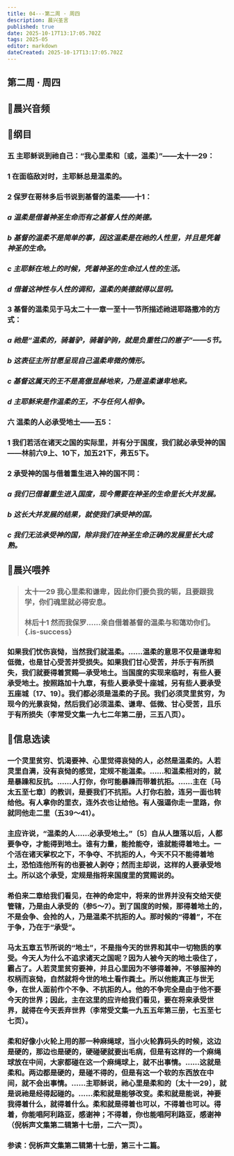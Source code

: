 ```yaml
---
title: 04---第二周 · 周四
description: 晨兴圣言
published: true
date: 2025-10-17T13:17:05.702Z
tags: 2025-05
editor: markdown
dateCreated: 2025-10-17T13:17:05.702Z
---
```


## 第二周 · 周四
## 🎵晨兴音频

## 📖纲目

### 五    主耶稣说到祂自己：“我心里柔和〔或，温柔〕”——太十一29：

### 1    在面临敌对时，主耶稣总是温柔的。

### 2    保罗在哥林多后书说到基督的温柔——十1：

### *a    温柔是借着神圣生命而有之基督人性的美德。*

### *b    基督的温柔不是简单的事，因这温柔是在祂的人性里，并且是凭着神圣的生命。*

### *c    主耶稣在地上的时候，凭着神圣的生命过人性的生活。*

### *d    借着这神性与人性的调和，温柔的美德就得以显明。*

### 3    基督的温柔见于马太二十一章一至十一节所描述祂进耶路撒冷的方式：

### *a    祂是“温柔的，骑着驴，骑着驴驹，就是负重牲口的崽子”——5节。*

### *b    这表征主所甘愿呈现自己温柔卑微的情形。*

### *c    基督这属天的王不是高傲显赫地来，乃是温柔谦卑地来。*

### *d    主耶稣来是作温柔的王，不与任何人相争。*

### 六    温柔的人必承受地土——五5：

### 1    我们若活在诸天之国的实际里，并有分于国度，我们就必承受神的国——林前六9上、10下，加五21下，弗五5下。

### 2    承受神的国与借着重生进入神的国不同：

### *a    我们已借着重生进入国度，现今需要在神圣的生命里长大并发展。*

### *b    这长大并发展的结果，就使我们承受神的国。*

### *c    我们无法承受神的国，除非我们在神圣生命正确的发展里长大成熟。*

## 📖晨兴喂养

>### 太十一29    我心里柔和谦卑，因此你们要负我的轭，且要跟我学，你们魂里就必得安息。
>
>### 林后十1    然而我保罗……亲自借着基督的温柔与和蔼劝你们。{.is-success}

### 如果我们忧伤哀恸，当然我们就温柔。……温柔的意思不仅是谦卑和低微，也是甘心受苦并受损失。如果我们甘心受苦，并乐于有所损失，我们就要得着赏赐—承受地土。当国度的实现来临时，有些人要承受地土。按照路加十九章，有些人要承受十座城，另有些人要承受五座城〔17、19〕。我们都必须是温柔的子民。我们必须灵里贫穷，为现今的光景哀恸，然后我们必须温柔、谦卑、低微、甘心受苦，且乐于有所损失（李常受文集一九七二年第二册，三五八页）。

## 📖信息选读

### 一个灵里贫穷、饥渴要神、心里觉得哀恸的人，必然是温柔的。人若灵里自满，没有哀恸的感觉，定规不能温柔。……和温柔相对的，就是暴躁和反抗。……人打你，你可能暴躁而带着抗拒。……主在〔马太五至七章〕的教训，是要我们不抗拒。人打你右脸，连另一面也转给他。有人拿你的里衣，连外衣也让给他。有人强逼你走一里路，你就同他走二里（五39～41）。

### 主应许说，“温柔的人……必承受地土。”〔5〕自从人堕落以后，人都要争夺，才能得到地土。谁有力量，能抢能夺，谁就能得着地土。一个活在诸天掌权之下，不争夺、不抗拒的人，今天不只不能得着地土，恐怕连他所有的也要被人剥夺；然而主却说，这样的人要承受地土。所以这个承受，定规是指将来国度里的赏赐说的。

### 希伯来二章给我们看见，在神的命定中，将来的世界并没有交给天使管辖，乃是由人承受的（参5～7）。到了国度的时候，那得着地土的，不是会争、会抢的人，乃是温柔不抗拒的人。那时候的“得着”，不在于争，乃在于“承受”。

### 马太五章五节所说的“地土”，不是指今天的世界和其中一切物质的享受。今天人为什么不追求诸天之国呢？因为人被今天的地土吸住了，霸占了。人若灵里贫穷要神，并且心里因为不够得着神，不够服神的权柄而哀恸，自然就将今世的地土看作粪土。所以他能真正与世无争，在世人面前作个不争、不抗拒的人。他的不争完全是由于他不要今天的世界；因此，主在这里的应许给我们看见，要在将来承受世界，就得在今天丢弃世界（李常受文集一九五五年第三册，七五至七七页）。

### 柔和好像小火轮上用的那一种麻绳球，当小火轮靠码头的时候，这边是硬的，那边也是硬的，硬碰硬就要出毛病，但是有这样的一个麻绳球放在中间，大家都碰在这一个麻绳球上，就不出事情。……这就是柔和。两边都是硬的，是碰不得的，但是有这一个软的东西放在中间，就不会出事情。……主耶稣说，祂心里是柔和的〔太十一29〕，就是说祂是经得起碰的。……柔和就是能够改变。柔和就是能说，神要我得着什么，就得着什么。柔和就是得着也可以，不得着也可以。得着，你能唱阿利路亚，感谢神；不得着，你也能唱阿利路亚，感谢神（倪柝声文集第二辑第十七册，二六一页）。

### 参读：倪柝声文集第二辑第十七册，第三十二篇。
<!-- Google tag (gtag.js) -->
<script async src="https://www.googletagmanager.com/gtag/js?id=G-1P8709Z16T"></script>
<script>
  window.dataLayer = window.dataLayer || [];
  function gtag(){dataLayer.push(arguments);}
  gtag('js', new Date());

  gtag('config', 'G-1P8709Z16T');
</script>